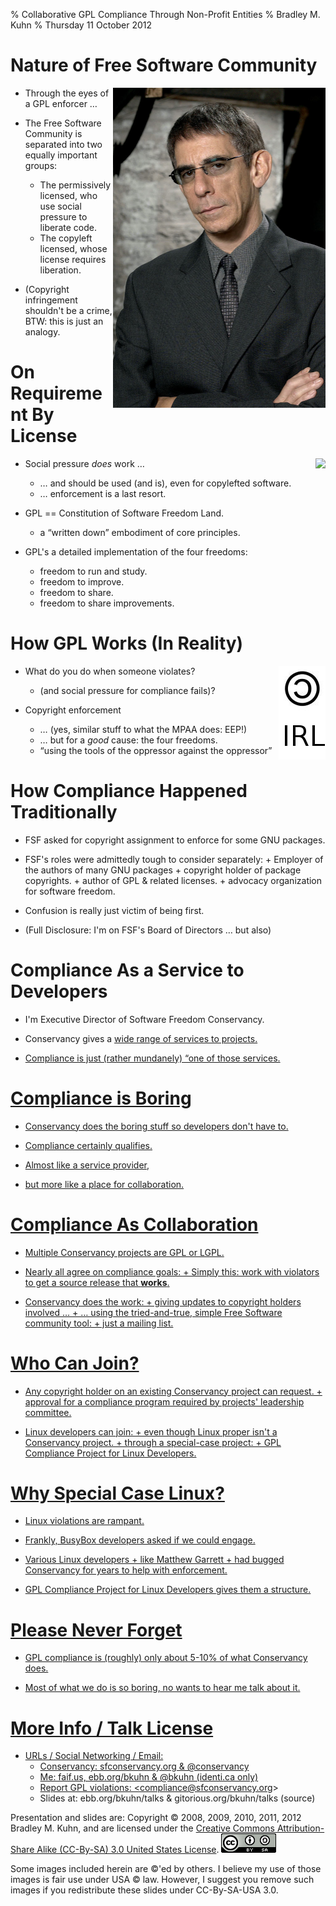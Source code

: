 % Collaborative GPL Compliance Through Non-Profit Entities
% Bradley M. Kuhn
% Thursday 11 October 2012

# Nature of Free Software Community

<img width="340" height="512" align=right src="detective-munch.jpg"/>

+ Through the eyes of a GPL enforcer &hellip;

+ The Free Software Community is separated into two equally important groups:
     + The permissively licensed, who use social pressure to liberate code.
     + The copyleft licensed, whose license requires liberation.

+ (Copyright infringement shouldn't be a crime, BTW: this is just an analogy.

# On Requirement By License

<img src="Constitution.jpg" align="right"  />

+ Social pressure *does* work &hellip;
     + &hellip; and should be used (and is), even for copylefted software.
     + &hellip; enforcement is a last resort.

+ GPL == Constitution of Software Freedom Land.
     + a &ldquo;written down&rdquo; embodiment of core principles.

+ GPL's a detailed implementation of the four freedoms:
     + freedom to run and study.
     + freedom to improve.
     + freedom to share.
     + freedom to share improvements.

# How GPL Works (In Reality)

<img src="copyleft-irl.jpg" align="right"  />

+ What do you do when someone violates?
     + (and social pressure for compliance fails)?

+ Copyright enforcement
     + &hellip; (yes, similar stuff to what the MPAA does: EEP!)
     + &hellip; but for a *good* cause: the four freedoms.
     + &ldquo;using the tools of the oppressor against the oppressor&rdquo;

# How Compliance Happened Traditionally

+ FSF asked for copyright assignment to enforce for some GNU packages.

+ FSF's roles were admittedly tough to consider separately:
      + Employer of the authors of many GNU packages
      + copyright holder of package copyrights.
      + author of GPL &amp; related licenses.
      + advocacy organization for software freedom.

+ Confusion is really just victim of being first.

+ (Full Disclosure: I'm on FSF's Board of Directors &hellip; but also)

# Compliance As a Service to Developers

+ I'm Executive Director of Software Freedom Conservancy.

+ Conservancy gives a <a href="http://sfconservancy.org/members/services/">wide range of services to projects.

+ Compliance is just (rather mundanely) &ldquo;one of those services.

# Compliance is Boring

+ Conservancy does the boring stuff so developers don't have to.

+ Compliance certainly qualifies.

+ Almost like a service provider,

+ but more like a place for collaboration.

# Compliance As Collaboration

+ Multiple Conservancy projects are GPL or LGPL.

+ Nearly all agree on compliance goals:
       + Simply this: work with violators to get a source release that **works**.

+ Conservancy does the work:
        + giving updates to copyright holders involved &hellip;
        + &hellip; using the tried-and-true, simple Free Software community tool:
        + just a mailing list.

# Who Can Join?

+ Any copyright holder on an existing Conservancy project can request.
       + approval for a compliance program required by projects' leadership committee.

+ Linux developers can join:
      + even though Linux proper isn't a Conservancy project.
      + through a special-case project:
      + GPL Compliance Project for Linux Developers.

# Why Special Case Linux?

+ Linux violations are rampant.

+ Frankly, BusyBox developers asked if we could engage.

+ Various Linux developers
        + like Matthew Garrett
        + had bugged Conservancy for years to help with enforcement.

+ GPL Compliance Project for Linux Developers gives them a structure.

# Please Never Forget

+ GPL compliance is (roughly) only about 5-10% of what Conservancy does.

+ Most of what we do is so boring, no wants to hear me talk about it.

# More Info / Talk License

+ URLs / Social Networking / Email:
     - Conservancy: sfconservancy.org &amp; @conservancy
     - Me: faif.us, ebb.org/bkuhn &amp; @bkuhn (identi.ca only)
     - Report GPL violations: &lt;compliance@sfconservancy.org&gt;
     - Slides at: ebb.org/bkuhn/talks &amp; gitorious.org/bkuhn/talks (source)

<span class="fitonslide">
<p>Presentation and slides are: Copyright &copy; 2008, 2009, 2010, 2011, 2012 Bradley M. Kuhn, and are licensed under the <a href="http://creativecommons.org/licenses/by-sa/3.0/usa/">Creative Commons Attribution-Share Alike (CC-By-SA) 3.0 United States License</a>. <img src="cc-by-sa-3-0_88x31.png"/></p>

<p>Some images included herein are &copy;'ed by others. I believe my use of those images is fair use under USA &copy; law.  However, I suggest you remove such images if you redistribute these slides under CC-By-SA-USA 3.0.
</p>
</span>
